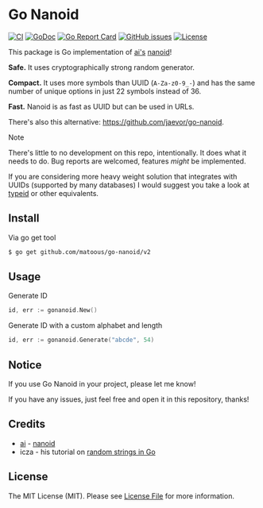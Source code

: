 # Go Nanoid

[![CI](https://github.com/matoous/go-nanoid/workflows/CI/badge.svg)](https://github.com/matoous/go-nanoid/actions) 
[![GoDoc](https://godoc.org/github.com/matoous/go-nanoid?status.svg)](https://godoc.org/github.com/matoous/go-nanoid)
[![Go Report Card](https://goreportcard.com/badge/github.com/matoous/go-nanoid)](https://goreportcard.com/report/github.com/matoous/go-nanoid)
[![GitHub issues](https://img.shields.io/github/issues/matoous/go-nanoid.svg)](https://github.com/matoous/go-nanoid/issues)
[![License](https://img.shields.io/badge/license-MIT%20License-blue.svg)](https://github.com/matoous/go-nanoid/LICENSE)

This package is Go implementation of [ai's](https://github.com/ai) [nanoid](https://github.com/ai/nanoid)!

**Safe.** It uses cryptographically strong random generator.

**Compact.** It uses more symbols than UUID (`A-Za-z0-9_-`) and has the same number of unique options in just 22 symbols instead of 36.

**Fast.** Nanoid is as fast as UUID but can be used in URLs.

There's also this alternative: https://github.com/jaevor/go-nanoid.

> [!NOTE]  
> There's little to no development on this repo, intentionally. It does what it needs to do. Bug reports are welcomed, features _might_ be implemented.
>
> If you are considering more heavy weight solution that integrates with UUIDs (supported by many databases) I would suggest you take a look at [typeid](https://github.com/sumup/typeid) or other equivalents.

## Install

Via go get tool

``` bash
$ go get github.com/matoous/go-nanoid/v2
```

## Usage

Generate ID

``` go
id, err := gonanoid.New()
```

Generate ID with a custom alphabet and length

``` go
id, err := gonanoid.Generate("abcde", 54)
```

## Notice

If you use Go Nanoid in your project, please let me know!

If you have any issues, just feel free and open it in this repository, thanks!

## Credits

- [ai](https://github.com/ai) - [nanoid](https://github.com/ai/nanoid)
- icza - his tutorial on [random strings in Go](https://stackoverflow.com/questions/22892120/how-to-generate-a-random-string-of-a-fixed-length-in-golang)

## License

The MIT License (MIT). Please see [License File](./LICENSE) for more information.
